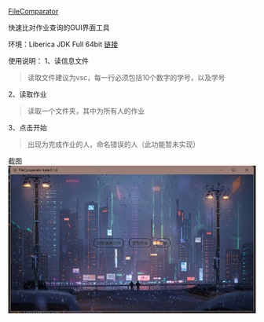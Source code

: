 [FileComparator](https://github.com/s0uths1de/FileComparator/blob/main/README.md)

快速比对作业查询的GUI界面工具

环境：Liberica JDK Full 64bit [链接](https://www.injdk.cn/)

使用说明：
1、读信息文件
> 读取文件建议为vsc，每一行必须包括10个数字的学号，以及学号

2、读取作业
> 读取一个文件夹，其中为所有人的作业

3、点击开始
> 出现为完成作业的人，命名错误的人（此功能暂未实现）

截图
![jietu.png](src%2Fmain%2Fresources%2Ftop%2Fs0uths1de%2Ffilecomparator%2Fassets%2Fjietu.png)
